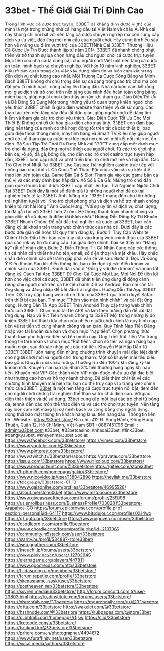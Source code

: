 # 33bet - Thế Giới Giải Trí Đỉnh Cao
Trong lĩnh vực cá cược trực tuyến, 33BET đã khẳng định được vị thế của mình là một trong những nhà cái hàng đầu tại Việt Nam và châu Á. Nhà cái này không chỉ nổi bật với nền tảng cá cược chuyên nghiệp mà còn cung cấp dịch vụ ưu việt, đáp ứng mọi nhu cầu của người chơi. Hãy cùng tìm hiểu sâu hơn về những ưu điểm vượt trội của 33BET!
Nhà Cái 33BET: Thương Hiệu Cá Cược Uy Tín
Được thành lập từ năm 2014, 33BET đã nhanh chóng phát triển và trở thành sự lựa chọn hàng đầu cho người chơi cá cược trực tuyến. Mục tiêu của nhà cái là cung cấp cho người chơi Việt một nền tảng cá cược an toàn, minh bạch và chuyên nghiệp. Với hơn 10 năm kinh nghiệm, 33BET hiểu rõ tầm quan trọng của việc xây dựng niềm tin và luôn cam kết mang đến dịch vụ chất lượng cao nhất.
Môi Trường Cá Cược Công Bằng và Minh Bạch
33BET không chỉ chú trọng đến sự đa dạng trong các trò chơi mà còn đặt yếu tố minh bạch, công bằng lên hàng đầu. Nhà cái luôn cam kết rằng mọi giao dịch và trò chơi trên nền tảng của mình đều hoàn toàn công bằng, minh bạch, giúp người chơi cảm thấy an tâm khi tham gia.
Giao Diện Tối Ưu và Dễ Dàng Sử Dụng
Một trong những yếu tố quan trọng khiến người chơi yêu thích 33BET chính là giao diện website thân thiện và dễ sử dụng. Các thao tác trên nền tảng này đều rất đơn giản, giúp người chơi dễ dàng tìm kiếm và tham gia các trò chơi yêu thích.
Giao Diện Được Tối Ưu Cho Mọi Thiết Bị
Không chỉ tối ưu hóa giao diện cho máy tính, 33BET còn đảm bảo rằng nền tảng của mình có thể hoạt động tốt trên tất cả các thiết bị, bao gồm điện thoại thông minh, máy tính bảng và Smart TV. Điều này giúp người chơi có thể tham gia cá cược mọi lúc mọi nơi chỉ với một kết nối internet ổn định.
Bộ Sưu Tập Trò Chơi Đa Dạng
Nhà cái 33BET cung cấp một danh mục trò chơi đa dạng, đáp ứng mọi sở thích của người chơi. Từ các trò chơi như bắn cá, xổ số, đá gà, bóng đá, cho đến các trò chơi casino trực tuyến hấp dẫn, 33BET luôn cập nhật và phát triển kho trò chơi mới mẻ và hấp dẫn.
Các Trò Chơi Hot Nhất Tại 33BET
Live Casino: Trải nghiệm casino trực tiếp với những bàn chơi thú vị.
Cá Cược Thể Thao: Đặt cược vào các sự kiện thể thao lớn trên toàn cầu.
Game Bắn Cá & Slot: Tham gia vào các game bắn cá thú vị và các máy đánh bạc hấp dẫn.
Xổ Số & Đá Gà: Những trò chơi dân gian quen thuộc luôn được 33BET cập nhật liên tục.
Trải Nghiệm Người Chơi Tại 33BET
Dưới đây là một số đánh giá từ những người chơi đã có trải nghiệm thực tế tại 33BET:
Anh Tường Vũ: “33BET mang đến cho tôi những trải nghiệm tuyệt vời. Kho trò chơi phong phú và dịch vụ hỗ trợ nhanh chóng khiến tôi rất hài lòng.”
Anh Quốc Hưng: “Với sự uy tín và dịch vụ chất lượng, tôi đã gắn bó với 33BET hơn 2 năm. Hệ thống thanh toán nhanh chóng và giao diện dễ sử dụng là điểm tôi thích nhất.”
Hướng Dẫn Đăng Ký Tài Khoản 33BET Nhanh Chóng
Để bắt đầu trải nghiệm cá cược tại 33BET, bạn cần đăng ký tài khoản trên trang web chính thức của nhà cái. Dưới đây là các bước đơn giản để hoàn tất quy trình đăng ký:
Bước 1: Truy Cập Website Chính Thức
Đầu tiên, bạn cần truy cập vào trang web chính thức của 33BET qua các link uy tín đã cung cấp. Tại giao diện chính, bạn sẽ thấy nút “Đăng ký” rất dễ nhận diện.
Bước 2: Điền Thông Tin Cá Nhân
Cung cấp các thông tin cá nhân cần thiết như họ tên, email, số điện thoại và mật khẩu. Hãy chắc chắn điền chính xác để tránh gặp phải vấn đề về sau.
Bước 3: Đọc Và Đồng Ý Điều Khoản
Sau khi điền thông tin, bạn cần đọc kỹ các điều khoản và chính sách của 33BET. Đánh dấu vào ô “Đồng ý với điều khoản” và hoàn tất đăng ký.
Cách Tải App 33BET Để Chơi Cá Cược Mọi Lúc, Mọi Nơi
Để tiện lợi hơn cho việc chơi cá cược, 33BET đã phát triển ứng dụng di động dành riêng cho người chơi trên cả hệ điều hành iOS và Android. Bạn chỉ cần tải ứng dụng và đăng nhập để bắt đầu trải nghiệm.
Hướng Dẫn Tải App 33BET Trên iOS
Truy cập trang web chính thức của 33BET qua trình duyệt Safari trên thiết bị của bạn.
Tìm mục “Thêm vào màn hình chính” và cài đặt ứng dụng.
Hướng Dẫn Tải App 33BET Trên Android
Truy cập trang web chính thức của 33BET.
Chọn mục tải file APK và làm theo hướng dẫn để cài đặt ứng dụng.
Nạp và Rút Tiền Nhanh Chóng tại 33BET
Một trong những lý do khiến 33BET trở thành lựa chọn của nhiều người chơi chính là quy trình nạp tiền và rút tiền vô cùng nhanh chóng và an toàn.
Quy Trình Nạp Tiền
Đăng nhập vào tài khoản của bạn và chọn mục “Nạp tiền”.
Chọn phương thức thanh toán phù hợp và điền số tiền muốn nạp.
Quy Trình Rút Tiền
Vào trang thông tin tài khoản và chọn mục “Rút tiền”.
Chọn số tiền và ngân hàng bạn muốn nhận, sau đó xác nhận yêu cầu rút tiền.
Khuyến Mãi Hấp Dẫn Từ 33BET
33BET luôn mang đến những chương trình khuyến mãi đặc biệt dành cho người chơi mới và người chơi trung thành. Một số khuyến mãi tiêu biểu bao gồm:
Khuyến mãi chào mừng: Thưởng lên đến 100% khi đăng ký tài khoản mới.
Khuyến mãi nạp lại: Nhận 3% tiền thưởng hàng ngày khi nạp tiền.
Khuyến mãi VIP: Các thành viên VIP nhận được nhiều ưu đãi đặc biệt như thưởng cao hơn và hỗ trợ nhanh chóng.
Để biết thêm chi tiết về các chương trình khuyến mãi hiện tại, bạn có thể truy cập vào trang web chính thức của 33BET.
[33bet](https://33bet.store/) là một nền tảng cá cược trực tuyến nổi bật, đem đến cho người chơi những trải nghiệm thể thao và trò chơi đỉnh cao. Với giao diện thân thiện và dễ sử dụng, 33bet cung cấp một loạt các trò chơi từ bóng đá, tennis đến các môn thể thao điện tử và các trò chơi trực tuyến. Nền tảng này luôn cam kết mang lại sự minh bạch và công bằng cho người dùng, đồng thời bảo mật thông tin khách hàng là ưu tiên hàng đầu.
Thông tin liên hệ :
Website : https://33bet.store/
Địa chỉ : 412 Đ. Song Hành, Đông Hưng Thuận, Quận 12, Hồ Chí Minh, Việt Nam
SĐT : 0887451796
Email : admin@33bet.com
#33bet, #33betcasino, #nhacai33bet, #link33bet, #dangky33bet, #khuyenmai33bet
Social:
https://www.facebook.com/33betstore/
https://vimeo.com/33betstore
https://www.youtube.com/@33betstore
https://www.pinterest.com/33betstore/
https://www.twitch.tv/33betstore/about
https://gravatar.com/33betstore
https://issuu.com/33betstore
https://www.mixcloud.com/33betstore/
https://www.producthunt.com/@33betstore
https://gitee.com/store33bet
https://fliphtml5.com/homepage/gakip/33betstore/
https://www.nicovideo.jp/user/138042898
https://heylink.me/33betstore
https://telegra.ph/33betstore-01-13
https://www.gaiaonline.com/profiles/33betstore/46995528/
https://about.me/store33bet
https://www.metooo.io/u/33betstore
https://www.giveawayoftheday.com/forums/profile/259098
https://us.enrollbusiness.com/BusinessProfile/7030281/33betstore-Arapahoe-CO
https://forum.epicbrowser.com/profile.php?section=personal&id=64117
https://www.bitsdujour.com/profiles/XLi4wo
https://git.qoto.org/33betstore
https://www.bigoven.com/user/33betstore
https://doodleordie.com/profile/3betstore
https://www.chordie.com/forum/profile.php?id=2187365
https://community.m5stack.com/user/33betstore
https://starity.hu/profil/534887-store33bet/
https://web.ggather.com/33betstore
https://kaeuchi.jp/forums/users/33betstore/
https://www.pixiv.net/en/users/112702845
https://eternagame.org/players/447811
https://www.goodreads.com/https33betstore
https://findaspring.org/members/33betstore/
https://forum.repetier.com/profile/33betstore
https://shenasname.ir/ask/user/33betstore
https://postheaven.net/33betstore/33betstore
https://sovren.media/u/33betstore/
http://forum.concord.com.tr/user-23803.html
https://usdinstitute.com/forums/users/33betstore/
https://sketchfab.com/33betstore
https://my.archdaily.com/us/@33betstore
https://qiita.com/33betstore
https://wakelet.com/@33betstore
https://hashnode.com/@33betstore
https://hubpages.com/@store33bet
https://pubhtml5.com/homepage/rfjsv/
https://s.id/33betstore
https://leetcode.com/u/33betstore/
https://hackmd.io/@33betstore/33betstore
https://pxhere.com/en/photographer/4494872
https://www.furaffinity.net/user/33betstore
https://vocal.media/authors/33betstore